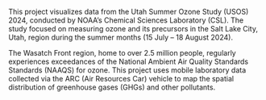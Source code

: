 This project visualizes data from the Utah Summer Ozone Study (USOS) 2024, conducted by NOAA’s Chemical Sciences Laboratory (CSL).
The study focused on measuring ozone and its precursors in the Salt Lake City, Utah, region during the summer months (15 July – 18 August 2024).

The Wasatch Front region, home to over 2.5 million people, regularly experiences exceedances of the National Ambient Air Quality Standards 
Standards (NAAQS) for ozone. This project uses mobile laboratory data collected via the ARC (Air Resources Car) vehicle to map the spatial
distribution of greenhouse gases (GHGs) and other pollutants.
